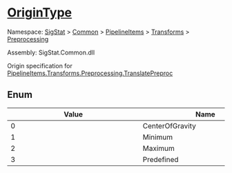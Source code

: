 # [OriginType](./OriginType.md)
Namespace: [SigStat]() > [Common](./../../../README.md) > [PipelineItems]() > [Transforms]() > [Preprocessing](./README.md)

Assembly: SigStat.Common.dll


Origin specification for [PipelineItems.Transforms.Preprocessing.TranslatePreproc](https://github.com/hargitomi97/sigstat/blob/master/docs/md/SigStat/Common/PipelineItems/Transforms/Preprocessing/TranslatePreproc.md)

##	Enum

| Value | Name | Summary | 
| --- | --- | --- | 
| <div style="width:290px">0</div>| <div style="width:290px">CenterOfGravity</div>| <div style="width:290px">Center of gravity</div>| <br>
| <div style="width:290px">1</div>| <div style="width:290px">Minimum</div>| <div style="width:290px">Minimum</div>| <br>
| <div style="width:290px">2</div>| <div style="width:290px">Maximum</div>| <div style="width:290px">Maximum</div>| <br>
| <div style="width:290px">3</div>| <div style="width:290px">Predefined</div>| <div style="width:290px">Predefined</div>| <br>


